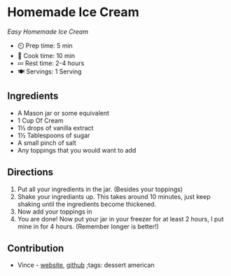 # Homemade Ice Cream

_Easy Homemade Ice Cream_

- ⏲️ Prep time: 5 min
- 🍳 Cook time: 10 min
- 💤 Rest time: 2-4 hours
- 🍽️ Servings: 1 Serving

## Ingredients

- A Mason jar or some equivalent
- 1 Cup Of Cream
- 1½ drops of vanilla extract
- 1½ Tablespoons of sugar
- A small pinch of salt
- Any toppings that you would want to add

## Directions

1. Put all your ingredients in the jar. (Besides your toppings)
2. Shake your ingrediants up. This takes around 10 minutes, just keep shaking until the ingredients become thickened.
3. Now add your toppings in
4. You are done! Now put your jar in your freezer for at least 2 hours, I put mine in for 4 hours. (Remember longer is better!)
## Contribution

- Vince - [website](https://vincestuff.com), [github](https://github.com/Socerest2)
;tags: dessert american
